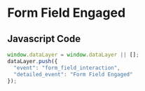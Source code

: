 # Form Field Engaged

### 

## Javascript Code
```js
window.dataLayer = window.dataLayer || [];
dataLayer.push({
  "event": "form_field_interaction",
  "detailed_event": "Form Field Engaged"
});
```








